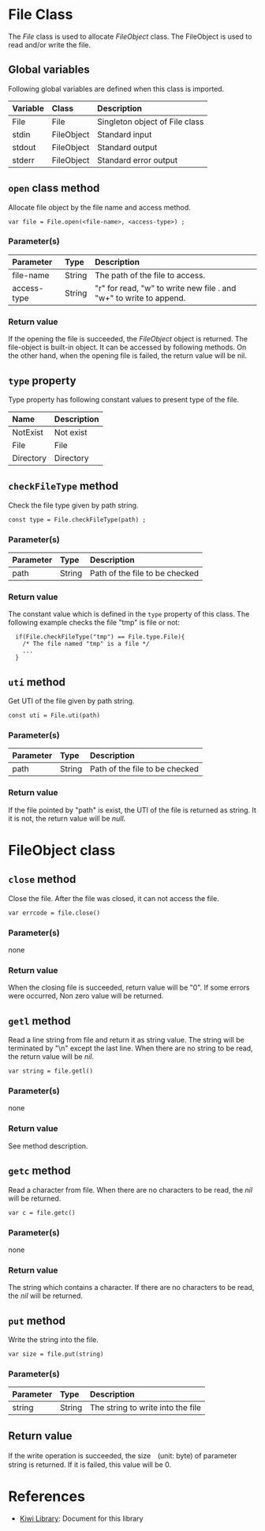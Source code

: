 # File Class
The *File* class is used to allocate *FileObject* class.
The FileObject is used to read and/or write the file.

## Global variables
Following global variables are defined when this class is imported.

|Variable   |Class  | Description                     |
|:---       |:---   |:---                             |
|File       |File   |Singleton object of File class   |
|stdin      |FileObject   | Standard input            |
|stdout     |FileObject   | Standard output           |
|stderr     |FileObject   | Standard error output     |

## `open` class method
Allocate file object by the file name and access method.
````
var file = File.open(<file-name>, <access-type>) ;
````
### Parameter(s)
|Parameter    |Type   |Description                    |
|:---         |:---   |:---                           |
|file-name    |String |The path of the file to access.|
|access-type  |String |"r" for read, "w" to write new file . and "w+" to write to append.|

### Return value
If the opening the file is succeeded, the *FileObject* object is returned. The file-object is built-in object. It can be accessed by following methods. On the other hand, when the opening file is failed, the return value will be nil.

## `type` property
Type property has following constant values to present type of the file.

|Name       |Description            |
|:---       |:---                   |
|NotExist   |Not exist              |
|File       |File                   |
|Directory  |Directory              |

## `checkFileType` method
Check the file type given by path string.
````
const type = File.checkFileType(path) ;
````

### Parameter(s)
|Parameter    |Type   |Description                    |
|:---         |:---   |:---                           |
|path         |String |Path of the file to be checked |

### Return value
The constant value which is defined in the `type` property of this class.
The following example checks the file "tmp" is file or not:
````
  if(File.checkFileType("tmp") == File.type.File){
    /* The file named "tmp" is a file */
    ...
  }
````

## `uti` method
Get UTI of the file given by path string.
````
const uti = File.uti(path)
````

### Parameter(s)
|Parameter    |Type   |Description                    |
|:---         |:---   |:---                           |
|path         |String |Path of the file to be checked |

### Return value
If the file pointed by "path" is exist,
the UTI of the file is returned as string.
It it is not, the return value will be *null*.

# FileObject class
## `close` method
Close the file. After the file was closed, it can not access the file.
````
var errcode = file.close()
````
### Parameter(s)
none
### Return value
When the closing file is succeeded, return value will be "0". If some errors were occurred, Non zero value will be returned.

## `getl` method
Read a line string from file and return it as string value. The string will be terminated by "\n" except the last line. When there are no string to be read, the return value will be *nil*.
````
var string = file.getl()
````
### Parameter(s)
none
### Return value
See method description.

## `getc` method
Read a character from file. When there are no characters to be read, the *nil* will be returned.
````
var c = file.getc()
````
### Parameter(s)
none
### Return value
The string which contains a character. If there are no characters to be read, the *nil* will be returned.

## `put` method
Write the string into the file.
```
var size = file.put(string)
```
### Parameter(s)
|Parameter    |Type   |Description                    |
|:---         |:---   |:---                           |
|string       |String |The string to write into the file |
## Return value
If the write operation is succeeded, the size　(unit: byte) of parameter string is returned. If it is failed, this value will be 0.

# References
* [Kiwi Library](https://github.com/steelwheels/KiwiScript/blob/master/KiwiLibrary/Document/Library.md): Document for this library

